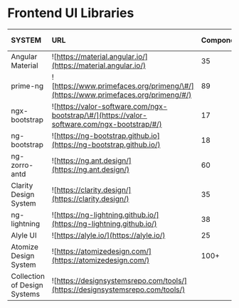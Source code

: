 # Frontend UI Libraries

| SYSTEM | URL | Components | Size \(MiB\) | Customization | Documentation | Used by | Contributors | Forks | Open issues | Closed issues | StackOverflow | SO unanswered | License |
| :--- | :--- | :--- | :--- | :--- | :--- | :--- | :--- | :--- | :--- | :--- | :--- | :--- | :--- |
| Angular Material | ![https://material.angular.io/](https://material.angular.io/) | 35 | 4.28 | Will: Complex | Will: Very good | Unknown | 392 | 4817 | 1643 | 7996 | 9206 | 3566 | MIT |
| prime-ng | ![https://www.primefaces.org/primeng/\#/](https://www.primefaces.org/primeng/#/) | 89 | 2.65 | Will: Complex | Will: Regular | 18464 | 260 | 2588 | 875 | 5743 | 2410 | 1136 | MIT |
| ngx-bootstrap | ![https://valor-software.com/ngx-bootstrap/\#/](https://valor-software.com/ngx-bootstrap/#/) | 17 | 3 | Will: Unclear | Will: Very good | 38006 | 231 | 1470 | 309 | 2314 | 608 | 305 | MIT |
| ng-bootstrap | ![https://ng-bootstrap.github.io](https://ng-bootstrap.github.io/) | 18 | 1.32 | Will: Unclear | Will: Very good | 71907 | 102 | 1201 | 217 | 1600 | 1163 | 478 | MIT |
| ng-zorro-antd | ![https://ng.ant.design/](https://ng.ant.design/) | 60 | 10.79 | Will: Complex | Will: Good | 4402 | 92 | 1747 | 174 | 2367 | 48 | 27 | MIT |
| Clarity Design System | ![https://clarity.design/](https://clarity.design/) | 35 | 1.03 | Will: Unclear | Will: Good | 1630 | 56 | 502 | 383 | 1958 | 279 | 103 | MIT |
| ng-lightning | ![https://ng-lightning.github.io/](https://ng-lightning.github.io/) | 38 | 2.03 | Will: Complex | Will: Good | 235 | 11 | 110 | 9 | 138 | 19 | 11 | MIT |
| Alyle UI | ![https://alyle.io/](https://alyle.io/) | 25 | 2.07 | Will: Regular | Will: Good | 45 | 4 | 14 | 9 | 12 | 4 | 2 | MIT |
| Atomize Design System | ![https://atomizedesign.com/](https://atomizedesign.com/) | 100+ | 12 |  |  |  |  |  |  |  |  |  |  |
| Collection of Design Systems | ![https://designsystemsrepo.com/tools/](https://designsystemsrepo.com/tools/) |  |  |  |  |  |  |  |  |  |  |  |  |

